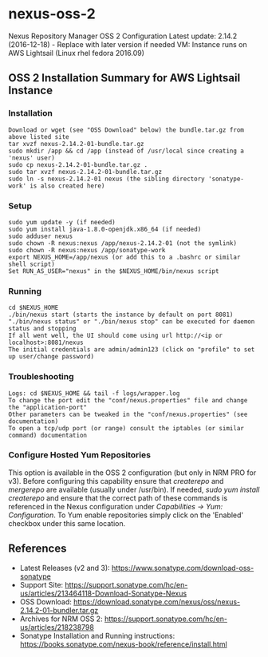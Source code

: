 # nexus-oss-2
Nexus Repository Manager OSS 2 Configuration
Latest update: 2.14.2 (2016-12-18) - Replace with later version if needed
VM: Instance runs on AWS Lightsail (Linux rhel fedora 2016.09)

## OSS 2 Installation Summary for AWS Lightsail Instance

### Installation
```
Download or wget (see "OSS Download" below) the bundle.tar.gz from above listed site
tar xvzf nexus-2.14.2-01-bundle.tar.gz
sudo mkdir /app && cd /app (instead of /usr/local since creating a 'nexus' user)
sudo cp nexus-2.14.2-01-bundle.tar.gz .
sudo tar xvzf nexus-2.14.2-01-bundle.tar.gz
sudo ln -s nexus-2.14.2-01 nexus (the sibling directory 'sonatype-work' is also created here)
```

### Setup
```
sudo yum update -y (if needed)
sudo yum install java-1.8.0-openjdk.x86_64 (if needed)
sudo adduser nexus
sudo chown -R nexus:nexus /app/nexus-2.14.2-01 (not the symlink)
sudo chown -R nexus:nexus /app/sonatype-work
export NEXUS_HOME=/app/nexus (or add this to a .bashrc or similar shell script)
Set RUN_AS_USER="nexus" in the $NEXUS_HOME/bin/nexus script
```

### Running
```
cd $NEXUS_HOME
./bin/nexus start (starts the instance by default on port 8081)
"./bin/nexus status" or "./bin/nexus stop" can be executed for daemon status and stopping
If all went well, the UI should come using url http://<ip or localhost>:8081/nexus
The initial credentials are admin/admin123 (click on "profile" to set up user/change password)
```

### Troubleshooting
```
Logs: cd $NEXUS_HOME && tail -f logs/wrapper.log
To change the port edit the "conf/nexus.properties" file and change the "application-port"
Other parameters can be tweaked in the "conf/nexus.properties" (see documentation)
To open a tcp/udp port (or range) consult the iptables (or similar command) documentation
```

### Configure Hosted Yum Repositories

This option is available in the OSS 2 configuration (but only in NRM PRO for v3). Before configuring 
this capability ensure that _createrepo_ and _mergerepo_ are available (usually under /usr/bin). If needed,
_sudo yum install createrepo_ and ensure that the correct path of these commands is referenced in the 
Nexus configuration under _Capabilities -> Yum: Configuration_. To Yum enable repositories simply click 
on the 'Enabled' checkbox under this same location.

## References
* Latest Releases (v2 and 3): https://www.sonatype.com/download-oss-sonatype
* Support Site: https://support.sonatype.com/hc/en-us/articles/213464118-Download-Sonatype-Nexus
* OSS Download: https://download.sonatype.com/nexus/oss/nexus-2.14.2-01-bundler.tar.gz
* Archives for NRM OSS 2: https://support.sonatype.com/hc/en-us/articles/218238798
* Sonatype Installation and Running instructions: https://books.sonatype.com/nexus-book/reference/install.html
